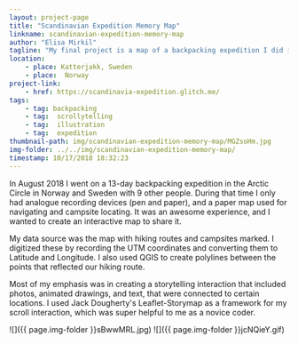 ```yaml
---
layout: project-page
title: "Scandinavian Expedition Memory Map"
linkname: scandinavian-expedition-memory-map
author: "Elisa Mirkil"
tagline: "My final project is a map of a backpacking expedition I did in the arctic circle in Scandinavia this summer. I have the data for this trip in an analog map (campsites, trails, etc), and I incorporated notes and drawings from my journals and some photo"
location:
    - place: Katterjakk, Sweden
    - place:  Norway
project-link:
    - href: https://scandinavia-expedition.glitch.me/
tags:
    - tag: backpacking
    - tag:  scrollytelling
    - tag:  illustration
    - tag:  expedition
thumbnail-path: img/scandinavian-expedition-memory-map/MGZsoHm.jpg
img-folder: ../../img/scandinavian-expedition-memory-map/
timestamp: 10/17/2018 18:32:23
---
```

In August 2018 I went on a 13-day backpacking expedition in the Arctic Circle in Norway and Sweden with 9 other people. During that time I only had analogue recording devices (pen and paper), and a paper map used for navigating and campsite locating. It was an awesome experience, and I wanted to create an interactive map to share it. 

My data source was the map with hiking routes and campsites marked. I digitized these by recording the UTM coordinates and converting them to Latitude and Longitude. I also used QGIS to create polylines between the points that reflected our hiking route. 

Most of my emphasis was in creating a storytelling interaction that included photos, animated drawings, and text, that were connected to certain locations. I used Jack Dougherty's Leaflet-Storymap as a framework for my scroll interaction, which was super helpful to me as a novice coder. 

![]({{ page.img-folder }}sBwwMRL.jpg)
![]({{ page.img-folder }}jcNQieY.gif)
